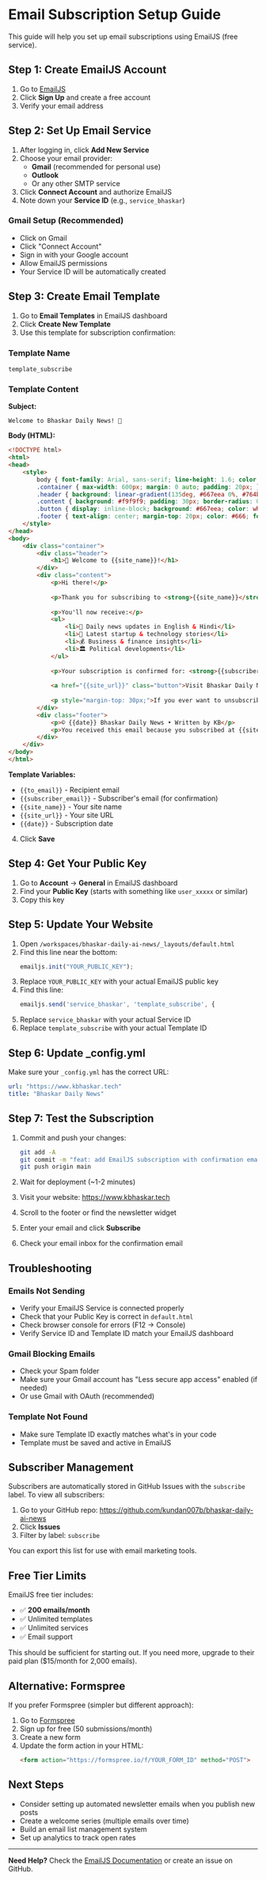 # Email Subscription Setup Guide

This guide will help you set up email subscriptions using EmailJS (free service).

## Step 1: Create EmailJS Account

1. Go to [EmailJS](https://www.emailjs.com/)
2. Click **Sign Up** and create a free account
3. Verify your email address

## Step 2: Set Up Email Service

1. After logging in, click **Add New Service**
2. Choose your email provider:
   - **Gmail** (recommended for personal use)
   - **Outlook**
   - Or any other SMTP service
3. Click **Connect Account** and authorize EmailJS
4. Note down your **Service ID** (e.g., `service_bhaskar`)

### Gmail Setup (Recommended)
- Click on Gmail
- Click "Connect Account"
- Sign in with your Google account
- Allow EmailJS permissions
- Your Service ID will be automatically created

## Step 3: Create Email Template

1. Go to **Email Templates** in EmailJS dashboard
2. Click **Create New Template**
3. Use this template for subscription confirmation:

### Template Name
`template_subscribe`

### Template Content

**Subject:**
```
Welcome to Bhaskar Daily News! 🎉
```

**Body (HTML):**
```html
<!DOCTYPE html>
<html>
<head>
    <style>
        body { font-family: Arial, sans-serif; line-height: 1.6; color: #333; }
        .container { max-width: 600px; margin: 0 auto; padding: 20px; }
        .header { background: linear-gradient(135deg, #667eea 0%, #764ba2 100%); color: white; padding: 30px; text-align: center; border-radius: 10px 10px 0 0; }
        .content { background: #f9f9f9; padding: 30px; border-radius: 0 0 10px 10px; }
        .button { display: inline-block; background: #667eea; color: white; padding: 12px 30px; text-decoration: none; border-radius: 5px; margin-top: 20px; }
        .footer { text-align: center; margin-top: 20px; color: #666; font-size: 12px; }
    </style>
</head>
<body>
    <div class="container">
        <div class="header">
            <h1>🎉 Welcome to {{site_name}}!</h1>
        </div>
        <div class="content">
            <p>Hi there!</p>
            
            <p>Thank you for subscribing to <strong>{{site_name}}</strong>! We're excited to have you on board.</p>
            
            <p>You'll now receive:</p>
            <ul>
                <li>📰 Daily news updates in English & Hindi</li>
                <li>🚀 Latest startup & technology stories</li>
                <li>💰 Business & finance insights</li>
                <li>🏛️ Political developments</li>
            </ul>
            
            <p>Your subscription is confirmed for: <strong>{{subscriber_email}}</strong></p>
            
            <a href="{{site_url}}" class="button">Visit Bhaskar Daily News</a>
            
            <p style="margin-top: 30px;">If you ever want to unsubscribe, simply reply to this email with "Unsubscribe".</p>
        </div>
        <div class="footer">
            <p>© {{date}} Bhaskar Daily News • Written by KB</p>
            <p>You received this email because you subscribed at {{site_url}}</p>
        </div>
    </div>
</body>
</html>
```

**Template Variables:**
- `{{to_email}}` - Recipient email
- `{{subscriber_email}}` - Subscriber's email (for confirmation)
- `{{site_name}}` - Your site name
- `{{site_url}}` - Your site URL
- `{{date}}` - Subscription date

4. Click **Save**

## Step 4: Get Your Public Key

1. Go to **Account** → **General** in EmailJS dashboard
2. Find your **Public Key** (starts with something like `user_xxxxx` or similar)
3. Copy this key

## Step 5: Update Your Website

1. Open `/workspaces/bhaskar-daily-ai-news/_layouts/default.html`
2. Find this line near the bottom:
   ```javascript
   emailjs.init("YOUR_PUBLIC_KEY");
   ```
3. Replace `YOUR_PUBLIC_KEY` with your actual EmailJS public key
4. Find this line:
   ```javascript
   emailjs.send('service_bhaskar', 'template_subscribe', {
   ```
5. Replace `service_bhaskar` with your actual Service ID
6. Replace `template_subscribe` with your actual Template ID

## Step 6: Update _config.yml

Make sure your `_config.yml` has the correct URL:
```yaml
url: "https://www.kbhaskar.tech"
title: "Bhaskar Daily News"
```

## Step 7: Test the Subscription

1. Commit and push your changes:
   ```bash
   git add -A
   git commit -m "feat: add EmailJS subscription with confirmation emails"
   git push origin main
   ```

2. Wait for deployment (~1-2 minutes)

3. Visit your website: https://www.kbhaskar.tech

4. Scroll to the footer or find the newsletter widget

5. Enter your email and click **Subscribe**

6. Check your email inbox for the confirmation email

## Troubleshooting

### Emails Not Sending
- Verify your EmailJS Service is connected properly
- Check that your Public Key is correct in `default.html`
- Check browser console for errors (F12 → Console)
- Verify Service ID and Template ID match your EmailJS dashboard

### Gmail Blocking Emails
- Check your Spam folder
- Make sure your Gmail account has "Less secure app access" enabled (if needed)
- Or use Gmail with OAuth (recommended)

### Template Not Found
- Make sure Template ID exactly matches what's in your code
- Template must be saved and active in EmailJS

## Subscriber Management

Subscribers are automatically stored in GitHub Issues with the `subscribe` label. To view all subscribers:

1. Go to your GitHub repo: https://github.com/kundan007b/bhaskar-daily-ai-news
2. Click **Issues**
3. Filter by label: `subscribe`

You can export this list for use with email marketing tools.

## Free Tier Limits

EmailJS free tier includes:
- ✅ **200 emails/month**
- ✅ Unlimited templates
- ✅ Unlimited services
- ✅ Email support

This should be sufficient for starting out. If you need more, upgrade to their paid plan ($15/month for 2,000 emails).

## Alternative: Formspree

If you prefer Formspree (simpler but different approach):

1. Go to [Formspree](https://formspree.io/)
2. Sign up for free (50 submissions/month)
3. Create a new form
4. Update the form action in your HTML:
   ```html
   <form action="https://formspree.io/f/YOUR_FORM_ID" method="POST">
   ```

## Next Steps

- Consider setting up automated newsletter emails when you publish new posts
- Create a welcome series (multiple emails over time)
- Build an email list management system
- Set up analytics to track open rates

---

**Need Help?** Check the [EmailJS Documentation](https://www.emailjs.com/docs/) or create an issue on GitHub.

